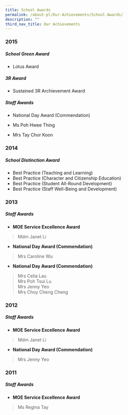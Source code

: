 ```yaml
---
title: School Awards
permalink: /about-pl/Our-Achievements/School-Awards/
description: ""
third_nav_title: Our Achievements
---
```

### 2015

  

##### School Green Award

*   Lotus Award

##### 3R Award

*   Sustained 3R Archievement Award 

##### Staff Awards  

*   National Day Award (Commendation)  

*   Ms Poh Hwee Thing
*   Mrs Tay Chor Koon

### 2014

  

##### School Distinction Award 

*   Best Practice (Teaching and Learning)
*   Best Practice (Character and Citizenship Education) 
*   Best Practice (Student All-Round Development)
*   Best Practice (Staff Well-Being and Development)

  

### 2013

  

##### Staff Awards

*   **MOE Service Excellence Award**   
>   Mdm Janet Li 

*   **National Day Award (Commendation)**
>Mrs Caroline Wu

*   **National Day Award (Commendation)**
>Mrs Celia Lau  
>Mrs Poh Tsui Lu  
>Mrs Jenny Yeo  
>Mrs Choy Cheng Cheng


### 2012



  

##### Staff Awards



*   **MOE Service Excellence Award**   
>Mdm Janet Li   
    

*  **National Day Award (Commendation)**
>Mrs Jenny Yeo

### 2011


##### Staff Awards



*   **MOE Service Excellence Award**   
>Ms Regina Tay  

